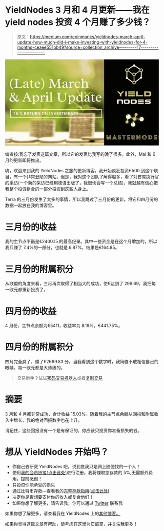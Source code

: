 # YieldNodes 3 月和 4 月更新——我在 yield nodes 投资 4 个月赚了多少钱？

> 原文：<https://medium.com/coinmonks/yieldnodes-march-april-update-how-much-did-i-make-investing-with-yieldnodes-for-4-months-ceaee551bb49?source=collection_archive---------17----------------------->

![](img/54ff8351c9c12d8025ae7ef6ae43a63f.png)

编者按:我忘了发表这篇文章，所以它的发表比我写的晚了很多。此外，Mai 和 6 月的更新即将推出。

嗨，欢迎来到我的 YieldNodes 之旅的更新博客。我开始疯狂投资€500 到这个项目，有一个非常丑陋的网站。但是，我对这个团队了解得越多，看了对首席执行官的采访(一个新的采访已经用德语出版了，我很快会写一个总结)，我就越有信心把我整个投资组合的一部分投资到这些人身上。

Terra 的三月份发生了太多的事情，所以我跳过了三月份的更新，将它和四月份的数据一起放在我的博客里。

# 三月份的收益

我的主节点平衡是€2400.15 的最高纪录。其中一些资金是在这个月增加的，所以我只赚了 7.4%的一部分，也就是 6.87%，结果是€164.85。

# 三月份的附属积分

从联盟的角度来看，三月再次取得了相当大的成功，使€达到了 299.69。我把每一欧元都重新投资了。

# 四月份的收益

4 月份，主节点余额为€5411，收益率为 8.16%，€441.75%。

# 四月份的附属积分

四月完全疯了，赚了€2669.83 分。当我看到这个数字时，我简直不敢相信自己的眼睛。每一欧元都是大师级的。

> 交易新手？试试[密码交易机器人](/coinmonks/crypto-trading-bot-c2ffce8acb2a)或者[复制交易](/coinmonks/top-10-crypto-copy-trading-platforms-for-beginners-d0c37c7d698c)

# 摘要

3 月和 4 月都非常成功，合计收益 15.03%。随着我的主节点余额从回报和附属收入中增长，我的绝对回报数字也在上升。

请记住，这些回报没有一个是有保证的，你应该只投资你准备损失的钱。

# 想从 YieldNodes 开始吗？

*   你自己去研究 YieldNodes 吧，说到底我只是网上随便找的一个人！
*   使用[我的会员链接(点击此处)](https://yieldnodes.com/?a=MyKawjWO4Aj6qAW&trk=publish0x)进行注册，我将赚取您存款的 5%,无需额外费用。提前感谢！
*   只投资你能承受的损失
*   通过比特币存款—查看我的[完整存款指南(点击此处)](https://www.publish0x.com/defi-adventures/yieldnodes-step-by-step-deposit-guide-use-bitcoin-wallet-kra-xlzrqxp)
*   决定你是否想要支付你的收入或复合他们！
*   如果你想了解更多，请告诉我，你可以通过 [Twitter](https://twitter.com/n1ce34007134) 联系我

如果你想了解更多，请查看我在 YieldNodes 上的[其他博客。](https://www.publish0x.com/defi-adventures)

如果你觉得这篇文章有帮助，请考虑在这里为它鼓掌，并关注我更多！